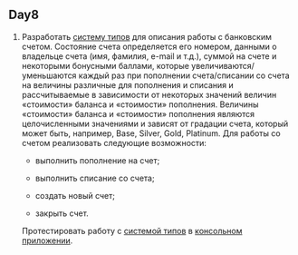  Day8
---
1. Разработать [систему типов](https://github.com/RomanGutovec/NET1.A.2018.Gutovec.8/tree/master/BankAccountLib) для описания работы с банковским счетом. Состояние счета определяется его номером, данными о владельце счета (имя, фамилия, e-mail и т.д.), суммой на счете и некоторыми бонусными баллами, которые увеличиваются/уменьшаются каждый раз при пополнении счета/списании со счета на величины различные для пополнения и списания и рассчитываемые в зависимости от некоторых значений величин «стоимости» баланса и «стоимости» пополнения. Величины «стоимости» баланса и «стоимости» пополнения являются целочисленными значениями и зависят от градации счета, который может быть, например, Base, Silver, Gold, Platinum. Для работы со счетом реализовать следующие возможности:

   * выполнить пополнение на счет;

   * выполнить списание со счета;
   
   * создать новый счет;

   * закрыть счет.

   Протестировать работу с [системой типов](https://github.com/RomanGutovec/NET1.A.2018.Gutovec.8/tree/master/BankAccountLib) в [консольном приложении](https://github.com/RomanGutovec/NET1.A.2018.Gutovec.8/tree/master/BankAccount).
